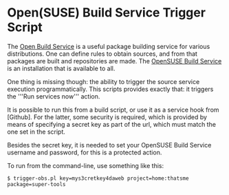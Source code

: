 Open(SUSE) Build Service Trigger Script
=======================================

The [Open Build Service] is a useful package building service for various
distributions. One can define rules to obtain sources, and from that packages
are built and repositories are made. The [OpenSUSE Build Service] is an
installation that is available to all.

One thing is missing though: the ability to trigger the source service
execution programmatically. This scripts provides exactly that: it triggers
the '''Run services now''' action.


It is possible to run this from a build script, or use it as a service hook
from [Github]. For the latter, some security is required, which is provided
by means of specifying a secret key as part of the url, which must match
the one set in the script.

Besides the secret key, it is needed to set your OpenSUSE Build Service
username and password, for this is a protected action.

To run from the command-line, use something like this:

    $ trigger-obs.pl key=mys3cretkey4daweb project=home:thatsme package=super-tools


[obs-trigger]: http://github.com/wvengen/obs-trigger
[Open Build Service]: http://open-build-service.org/
[OpenSUSE Build Service]: https://build.opensuse.org/
